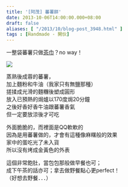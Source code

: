 ```yaml
---
title: '[阿茂] 蕃薯餅'
date: 2013-10-06T14:00:00.000+08:00
draft: false
aliases: [ "/2013/10/blog-post_3948.html" ]
tags : [Ḧandmade - 開伙]
---
```


一整袋蕃薯只做[茶巾](https://hidie.net/sweetpotatowagashi/)？no way！  

![](/images/sweetpotatobis.jpg)

蒸熟後成蓉的蕃薯，  
加上麵粉和牛油（我家只有無鹽那種）  
搓揉成光滑的麵糰後塑成圓形  
放入已預熱的焗爐以170度焗20分鐘  
之後好香好香牛油跟蕃薯香氣  
但一定要放涼後才可吃  
  
外面脆脆的，而裡面是QQ軟軟的  
因為是用蕃薯做的，才會有這種像麻糬般的效果  
家中的蛋吃光了未入貨  
所以沒有烤成金黃色的外表  
  
這個非常飽肚，當包包那般做早餐也可；  
成下午茶的話亦可；拿去做野餐點心更perfect！  
（好想去野餐．．．）

